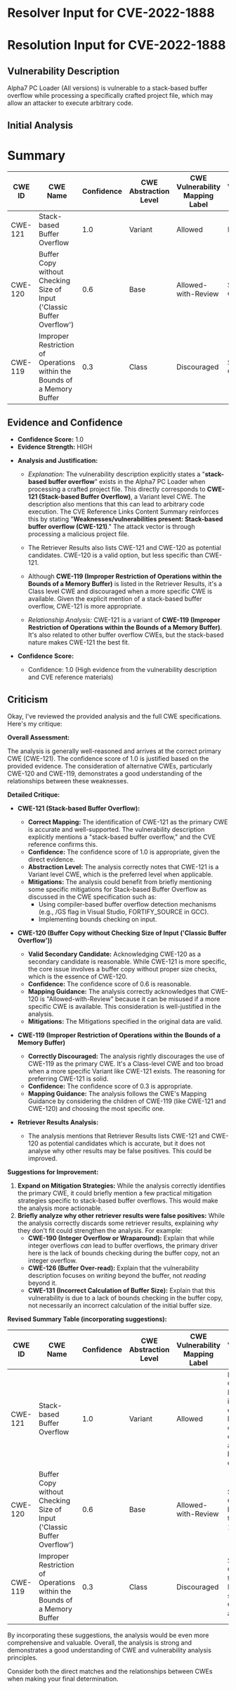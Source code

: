 # Resolver Input for CVE-2022-1888

# Resolution Input for CVE-2022-1888

## Vulnerability Description
Alpha7 PC Loader (All versions) is vulnerable to a stack-based buffer overflow while processing a specifically crafted project file, which may allow an attacker to execute arbitrary code.

## Initial Analysis
# Summary
| CWE ID | CWE Name | Confidence | CWE Abstraction Level | CWE Vulnerability Mapping Label | CWE-Vulnerability Mapping Notes |
|---|---|---|---|---|---|
| CWE-121 | Stack-based Buffer Overflow | 1.0 | Variant | Allowed | Primary CWE |
| CWE-120 | Buffer Copy without Checking Size of Input ('Classic Buffer Overflow') | 0.6 | Base | Allowed-with-Review | Secondary Candidate |
| CWE-119 | Improper Restriction of Operations within the Bounds of a Memory Buffer | 0.3 | Class | Discouraged | Secondary Candidate |

## Evidence and Confidence

*   **Confidence Score:** 1.0
*   **Evidence Strength:** HIGH

- **Analysis and Justification:**
  - *Explanation:* The vulnerability description explicitly states a "**stack-based buffer overflow**" exists in the Alpha7 PC Loader when processing a crafted project file. This directly corresponds to **CWE-121 (Stack-based Buffer Overflow)**, a Variant level CWE. The description also mentions that this can lead to arbitrary code execution. The CVE Reference Links Content Summary reinforces this by stating "**Weaknesses/vulnerabilities present: Stack-based buffer overflow (CWE-121)**." The attack vector is through processing a malicious project file.
  - The Retriever Results also lists CWE-121 and CWE-120 as potential candidates. CWE-120 is a valid option, but less specific than CWE-121.
  - Although **CWE-119 (Improper Restriction of Operations within the Bounds of a Memory Buffer)** is listed in the Retriever Results, it's a Class level CWE and discouraged when a more specific CWE is available. Given the explicit mention of a stack-based buffer overflow, CWE-121 is more appropriate.

  - *Relationship Analysis:* CWE-121 is a variant of **CWE-119 (Improper Restriction of Operations within the Bounds of a Memory Buffer)**. It's also related to other buffer overflow CWEs, but the stack-based nature makes CWE-121 the best fit.

- **Confidence Score:**
  - Confidence: 1.0 (High evidence from the vulnerability description and CVE reference materials)

## Criticism
Okay, I've reviewed the provided analysis and the full CWE specifications. Here's my critique:

**Overall Assessment:**

The analysis is generally well-reasoned and arrives at the correct primary CWE (CWE-121). The confidence score of 1.0 is justified based on the provided evidence. The consideration of alternative CWEs, particularly CWE-120 and CWE-119, demonstrates a good understanding of the relationships between these weaknesses.

**Detailed Critique:**

*   **CWE-121 (Stack-based Buffer Overflow):**

    *   **Correct Mapping:** The identification of CWE-121 as the primary CWE is accurate and well-supported. The vulnerability description explicitly mentions a "stack-based buffer overflow," and the CVE reference confirms this.
    *   **Confidence:** The confidence score of 1.0 is appropriate, given the direct evidence.
    *   **Abstraction Level:** The analysis correctly notes that CWE-121 is a Variant level CWE, which is the preferred level when applicable.
    *   **Mitigations:** The analysis could benefit from briefly mentioning some specific mitigations for Stack-based Buffer Overflow as discussed in the CWE specification such as:
        *   Using compiler-based buffer overflow detection mechanisms (e.g., /GS flag in Visual Studio, FORTIFY_SOURCE in GCC).
        *   Implementing bounds checking on input.

*   **CWE-120 (Buffer Copy without Checking Size of Input ('Classic Buffer Overflow'))**

    *   **Valid Secondary Candidate:** Acknowledging CWE-120 as a secondary candidate is reasonable. While CWE-121 is more specific, the core issue involves a buffer copy without proper size checks, which is the essence of CWE-120.
    *   **Confidence:** The confidence score of 0.6 is reasonable.
    *   **Mapping Guidance:** The analysis correctly acknowledges that CWE-120 is "Allowed-with-Review" because it can be misused if a more specific CWE is available. This consideration is well-justified in the analysis.
    *    **Mitigations:** The Mitigations specified in the original data are valid.

*   **CWE-119 (Improper Restriction of Operations within the Bounds of a Memory Buffer)**

    *   **Correctly Discouraged:** The analysis rightly discourages the use of CWE-119 as the primary CWE. It's a Class-level CWE and too broad when a more specific Variant like CWE-121 exists. The reasoning for preferring CWE-121 is solid.
    *   **Confidence:** The confidence score of 0.3 is appropriate.
    *   **Mapping Guidance:** The analysis follows the CWE's Mapping Guidance by considering the children of CWE-119 (like CWE-121 and CWE-120) and choosing the most specific one.

*   **Retriever Results Analysis:**

    *   The analysis mentions that Retriever Results lists CWE-121 and CWE-120 as potential candidates which is accurate, but it does not analyse why other results may be false positives. This could be improved.

**Suggestions for Improvement:**

1.  **Expand on Mitigation Strategies:** While the analysis correctly identifies the primary CWE, it could briefly mention a few practical mitigation strategies specific to stack-based buffer overflows. This would make the analysis more actionable.
2.  **Briefly analyze why other retriever results were false positives:** While the analysis correctly discards some retriever results, explaining *why* they don't fit could strengthen the analysis. For example:
    *   **CWE-190 (Integer Overflow or Wraparound):** Explain that while integer overflows *can* lead to buffer overflows, the primary driver here is the lack of bounds checking during the buffer copy, not an integer overflow.
    *   **CWE-126 (Buffer Over-read):** Explain that the vulnerability description focuses on *writing* beyond the buffer, not *reading* beyond it.
    *   **CWE-131 (Incorrect Calculation of Buffer Size):** Explain that this vulnerability is due to a lack of bounds checking in the buffer copy, not necessarily an incorrect calculation of the initial buffer size.

**Revised Summary Table (incorporating suggestions):**

| CWE ID | CWE Name | Confidence | CWE Abstraction Level | CWE Vulnerability Mapping Label | CWE-Vulnerability Mapping Notes |
|---|---|---|---|---|---|
| CWE-121 | Stack-based Buffer Overflow | 1.0 | Variant | Allowed | Primary CWE. Mitigations include compiler-based overflow detection and input bounds checking. |
| CWE-120 | Buffer Copy without Checking Size of Input ('Classic Buffer Overflow') | 0.6 | Base | Allowed-with-Review | Secondary Candidate, less specific than CWE-121. |
| CWE-119 | Improper Restriction of Operations within the Bounds of a Memory Buffer | 0.3 | Class | Discouraged | Secondary Candidate, too broad.  More specific CWEs are available. |

By incorporating these suggestions, the analysis would be even more comprehensive and valuable. Overall, the analysis is strong and demonstrates a good understanding of CWE and vulnerability analysis principles.

Consider both the direct matches and the relationships between CWEs
when making your final determination.
        